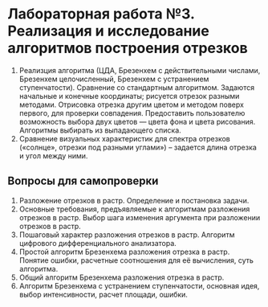 # Лабораторная работа №3. Реализация и исследование алгоритмов построения отрезков
1. Реализция алгоритма (ЦДА, Брезенхем с действительными числами, Брезенхем целочисленный, Брезенхем с устранением ступенчатости). Сравнение со стандартным алгоритмом. Задаются начальные и конечные координаты; рисуется отрезок разными методами. Отрисовка отрезка другим цветом и методом поверх первого, для проверки совпадения. Предоставить пользователю возможность выбора двух цветов — цвета фона и цвета рисования. Алгоритмы выбирать из выпадающего списка.
2. Сравнение визуальных характеристик для спектра отрезков («солнце», отрезки под разными углами») – задается длина отрезка и угол между ними.

## Вопросы для самопроверки
1. Разложение отрезков в растр. Определение и постановка задачи.
2. Основные требования, предъявляемые к алгоритмам разложения отрезков в растр. Выбор шага изменения аргумента при разложении отрезков в растр.
3. Пошаговый характер разложения отрезков в растр. Алгоритм цифрового дифференциального анализатора.
4. Простой алгоритм Брезенхема разложения отрезка в растр. Понятие ошибки, расчетные соотношения для её вычисления, суть алгоритма.
5. Общий алгоритм Брезенхема разложения отрезка в растр.
6. Алгоритм Брезенхема с устранением ступенчатости, основная идея, выбор интенсивности, расчет площади, ошибки.
